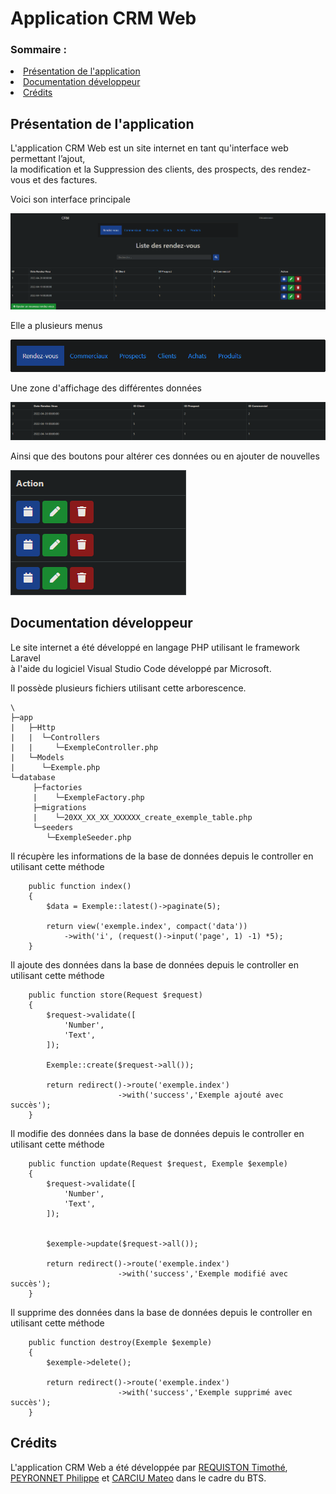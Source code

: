 # Application CRM Web

<h3>Sommaire :</h3>
<li><a href="#presentation">Présentation de l'application</a></li>
<li><a href="#docs">Documentation développeur</a></li>
<li><a href="#credits">Crédits</a></li>

<h2 id="presentation">Présentation de l'application</h2>

<p>L'application CRM Web est un site internet en tant qu'interface web permettant l’ajout,<br>
la modification et la Suppression des clients, des prospects, des rendez-vous et des factures.</p>

<p>Voici son interface principale</p>

<img src="img\Interface.png"/>

<p>Elle a plusieurs menus</p>

<img src="img\Menus.png"/>

<p>Une zone d'affichage des différentes données</p>

<img src="img\Table.png"/>

<p>Ainsi que des boutons pour altérer ces données ou en ajouter de nouvelles</p>

<img src="img\Buttons.png"/>

<h2 id="docs">Documentation développeur</h2>

<p>Le site internet a été développé en langage PHP utilisant le framework Laravel<br>
à l'aide du logiciel Visual Studio Code développé par Microsoft.</p>
<p>Il possède plusieurs fichiers utilisant cette arborescence.</p>

```
\
├─app
|   ├─Http
|   |  └─Controllers
|   |     └─ExempleController.php
|   └─Models
|      └─Exemple.php
└─database
     ├─factories
     |    └─ExempleFactory.php
     ├─migrations
     |    └─20XX_XX_XX_XXXXXX_create_exemple_table.php
     └─seeders
        └─ExempleSeeder.php
```

<p>Il récupère les informations de la base de données depuis le controller en utilisant cette méthode</p>

```
    public function index()
    {
        $data = Exemple::latest()->paginate(5);

        return view('exemple.index', compact('data'))
            ->with('i', (request()->input('page', 1) -1) *5);
    }
```

<p>Il ajoute des données dans la base de données depuis le controller en utilisant cette méthode</p>

```
    public function store(Request $request)
    {
        $request->validate([
            'Number',
            'Text',
        ]);

        Exemple::create($request->all());

        return redirect()->route('exemple.index')
                        ->with('success','Exemple ajouté avec succès');
    }
```

<p>Il modifie des données dans la base de données depuis le controller en utilisant cette méthode</p>

```
    public function update(Request $request, Exemple $exemple)
    {
        $request->validate([
            'Number',
            'Text',
        ]);


        $exemple->update($request->all());

        return redirect()->route('exemple.index')
                        ->with('success','Exemple modifié avec succès');
    }
```

<p>Il supprime des données dans la base de données depuis le controller en utilisant cette méthode</p>

```
    public function destroy(Exemple $exemple)
    {
        $exemple->delete();

        return redirect()->route('exemple.index')
                        ->with('success','Exemple supprimé avec succès');
    }
```

<h2 id="credits">Crédits</h2>

<p>L'application CRM Web a été développée par <a href="https://github.com/Str4ky">REQUISTON Timothé</a>,<br>
<a href="https://github.com/Goupil117">PEYRONNET Philippe</a> et <a href="https://github.com/mateocarciu">CARCIU Mateo</a> dans le cadre du BTS.</p>
